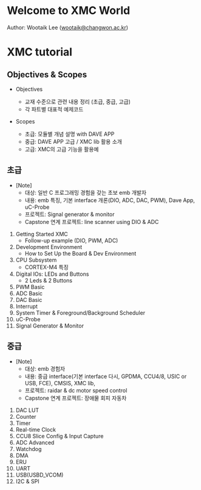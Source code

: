 # Welcome to XMC World

Author: Wootaik Lee (wootaik@changwon.ac.kr)  

# XMC tutorial

## Objectives & Scopes

* Objectives
    - 교재 수준으로 관련 내용 정리 (초급, 중급, 고급)
    - 각 파트별  대표적 예제코드

* Scopes
    - 초급: 모듈별 개념 설명 with DAVE APP
    - 중급: DAVE APP 고급 / XMC lib 활용 소개
    - 고급: XMC의 고급 기능을 활용예

## 초급
* [Note]
    - 대상: 일반 C 프로그래밍 경험을 갖는 초보 emb 개발자
    - 내용: emb 특징, 기본 interface 개론(DIO, ADC, DAC, PWM), Dave App, uC-Probe
    - 프로젝트: Signal generator & monitor
    - Capstone 연계 프로젝트: line scanner using DIO & ADC

1. Getting Started XMC
    - Follow-up example (DIO, PWM, ADC)  
2. Development Environment
    - How to Set Up the Board & Dev Environment
3. CPU Subsystem
    - CORTEX-M4 특징
4. Digital IOs: LEDs and Buttons
    - 2 Leds & 2 Buttons  
5. PWM Basic
6. ADC Basic
7. DAC Basic
8. Interrupt
9. System Timer & Foreground/Background Scheduler
13. uC-Probe
14. Signal Generator & Monitor

## 중급
* [Note]
    - 대상: emb 경험자
    - 내용: 중급 interface(기본 interface 다시, GPDMA, CCU4/8, USIC or USB, FCE), CMSIS, XMC lib,
    - 프로젝트: raidar & dc motor speed control
    - Capstone 연계 프로젝트: 장애물 회피 자동차

1. DAC LUT
2. Counter
3. Timer
4. Real-time Clock
5. CCU8 Slice Config & Input Capture
2. ADC Advanced
3. Watchdog
4. DMA
9. ERU
6. UART
7. USB(USBD_VCOM)
12. I2C & SPI


